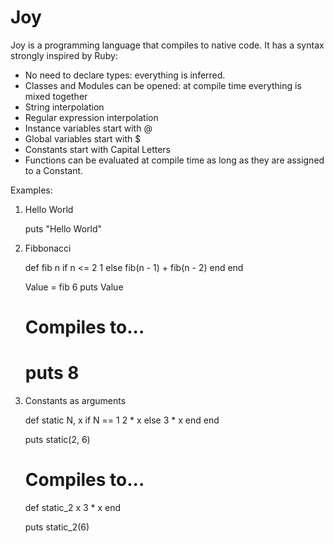 Joy
===

Joy is a programming language that compiles to native code.
It has a syntax strongly inspired by Ruby:
  * No need to declare types: everything is inferred.
  * Classes and Modules can be opened: at compile time everything is mixed together
  * String interpolation
  * Regular expression interpolation
  * Instance variables start with @
  * Global variables start with $
  * Constants start with Capital Letters
  * Functions can be evaluated at compile time as long as they are assigned to a Constant.

Examples:

1. Hello World

    puts "Hello World"

2. Fibbonacci

    def fib n
      if n <= 2
        1
      else
        fib(n - 1) + fib(n - 2)
      end
    end

    Value = fib 6
    puts Value

    # Compiles to...
    # puts 8

3. Constants as arguments

    def static N, x
      if N == 1
        2 * x
      else
        3 * x
      end
    end

    puts static(2, 6)

    # Compiles to...
    def static_2 x
     3 * x
    end

    puts static_2(6)
